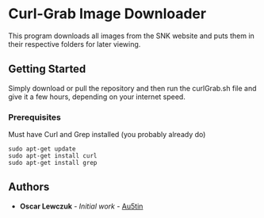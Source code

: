 # Curl-Grab Image Downloader

This program downloads all images from the SNK website and puts them in their respective folders for later viewing.

## Getting Started

Simply download or pull the repository and then run the curlGrab.sh file and give it a few hours, depending on your internet speed.

### Prerequisites

Must have Curl and Grep installed (you probably already do)

```
sudo apt-get update
sudo apt-get install curl
sudo apt-get install grep
```

## Authors

* **Oscar Lewczuk** - *Initial work* - [Au5tin](https://github.com/Au5tin)
